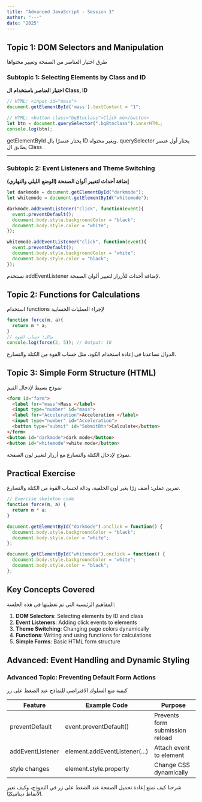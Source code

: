 ```yaml
---
title: "Advanced JavaScript - Session 3"
author: "---"
date: "2025"
---
```


## Topic 1: DOM Selectors and Manipulation

<div class="arabic">
طرق اختيار العناصر من الصفحة وتغيير محتواها
</div>

### Subtopic 1: Selecting Elements by Class and ID

**اختيار العناصر باستخدام ال Class, ID**

```javascript
// HTML: <input id="mass">
document.getElementById('mass').textContent = "1";

// HTML: <button class="bgBtnclass">Click me</button>
let btn = document.querySelector(".bgBtnclass").innerHTML;
console.log(btn);
```

<div class="arabic">
getElementById يختار عنصرًا بال ID ويغير محتواه. querySelector يختار أول عنصر يطابق ال Class .
</div>

---

### Subtopic 2: Event Listeners and Theme Switching

**إضافة أحداث لتغيير ألوان الصفحة (الوضع الليلي والنهاري)**

```javascript
let darkmode = document.getElementById("darkmode");
let whitemode = document.getElementById("whitemode");

darkmode.addEventListener("click", function(event){
  event.preventDefault();
  document.body.style.backgroundColor = "black";
  document.body.style.color = "white";
});

whitemode.addEventListener("click", function(event){
  event.preventDefault();
  document.body.style.backgroundColor = "white";
  document.body.style.color = "black";
});
```

<div class="arabic">
نستخدم addEventListener لإضافة أحداث للأزرار لتغيير ألوان الصفحة.
</div>

## Topic 2: Functions for Calculations

<div class="arabic">
استخدام functions لإجراء العمليات الحسابية
</div>

```javascript
function force(m, a){
  return m * a;
}
// مثال: حساب القوة
console.log(force(2, 5)); // Output: 10
```

<div class="arabic">
الدوال تساعدنا في إعادة استخدام الكود، مثل حساب القوة من الكتلة والتسارع.
</div>

## Topic 3: Simple Form Structure (HTML)

<div class="arabic">
 نموذج بسيط لإدخال القيم
</div>

```html
<form id="form">
  <label for="mass">Mass </label>
  <input type="number" id="mass">
  <label for="Acceleration">Acceleration </label>
  <input type="number" id="Acceleration">
  <button type="submit" id="SubmitBtn">Calculate</button>
</form>
<button id="darkmode">dark mode</button>
<button id="whitemode">white mode</button>
```

<div class="arabic">
نموذج لإدخال الكتلة والتسارع مع أزرار لتغيير لون الصفحة.
</div>

## Practical Exercise

<div class="arabic">
تمرين عملي: أضف زرًا يغير لون الخلفية، ودالة لحساب القوة من الكتلة والتسارع.
</div>

```javascript
// Exercise skeleton code
function force(m, a) {
  return m * a;
}

document.getElementById("darkmode").onclick = function() {
  document.body.style.backgroundColor = "black";
  document.body.style.color = "white";
};

document.getElementById("whitemode").onclick = function() {
  document.body.style.backgroundColor = "white";
  document.body.style.color = "black";
};
```

## Key Concepts Covered

<div class="arabic">
المفاهيم الرئيسية التي تم تغطيتها في هذه الجلسة:
</div>

1. **DOM Selectors**: Selecting elements by ID and class
2. **Event Listeners**: Adding click events to elements
3. **Theme Switching**: Changing page colors dynamically
4. **Functions**: Writing and using functions for calculations
5. **Simple Forms**: Basic HTML form structure

## Advanced: Event Handling and Dynamic Styling

### Advanced Topic: Preventing Default Form Actions

<div class="arabic">
كيفية منع السلوك الافتراضي للنماذج عند الضغط على زر
</div>

| Feature         | Example Code                  | Purpose                        |
|-----------------|------------------------------|---------------------------------|
| preventDefault  | event.preventDefault()        | Prevents form submission reload |
| addEventListener| element.addEventListener(...) | Attach event to element         |
| style changes   | element.style.property        | Change CSS dynamically          |

<div class="arabic">
شرحنا كيف نمنع إعادة تحميل الصفحة عند الضغط على زر في النموذج، وكيف نغير الأنماط ديناميكيًا.
</div>

